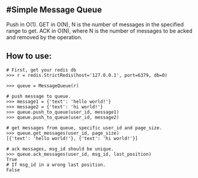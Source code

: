 #Simple Message Queue
----------
Push in O(1). GET in O(N),  N is the number of messages in the specified range to get. ACK in O(N), where N is the number of messages to be acked and removed by the operation.

## How to use:

    # First, get your redis db
    >>> r = redis.StrictRedis(host='127.0.0.1', port=6379, db=0)
    
    >>> queue = MessageQueue(r)
    
    # push message to queue.
    >>> message1 = {'text': 'hello world!'}
    >>> message2 = {'text': 'hi world!'}
    >>> queue.push_to_queue(user_id, message1)
    >>> queue.push_to_queue(user_id, message2)
    
    # get messages from queue, specific user_id and page_size.
    >>> queue.get_messages(user_id, page_size)
    [{'text': 'hello world!'}, {'text': 'hi world!'}]
    
    # ack messages, msg_id should be unique.
    >>> queue.ack_messages(user_id, msg_id, last_position)
    True
    # If msg_id in a wrong last position.
    False
